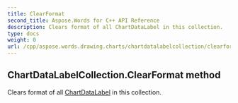 ```yaml
---
title: ClearFormat
second_title: Aspose.Words for C++ API Reference
description: Clears format of all ChartDataLabel in this collection. 
type: docs
weight: 0
url: /cpp/aspose.words.drawing.charts/chartdatalabelcollection/clearformat/
---
```

## ChartDataLabelCollection.ClearFormat method


Clears format of all [ChartDataLabel](../chartdatalabel/) in this collection.

